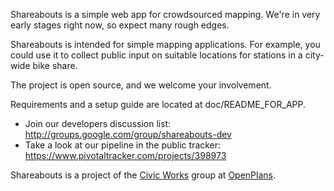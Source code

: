 Shareabouts is a simple web app for crowdsourced mapping. We're in very early stages right now, so expect many rough edges. 

Shareabouts is intended for simple mapping applications. For example, you could use it to collect public input on suitable locations for stations in a city-wide bike share.

The project is open source, and we welcome your involvement.

Requirements and a setup guide are located at doc/README_FOR_APP.

* Join our developers discussion list: http://groups.google.com/group/shareabouts-dev
* Take a look at our pipeline in the public tracker: https://www.pivotaltracker.com/projects/398973

Shareabouts is a project of the [Civic Works](http://openplans.org/initiatives/civic-works/) group at [OpenPlans](http://openplans.org).

